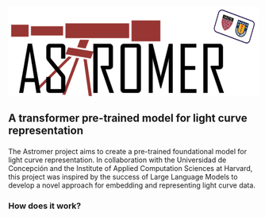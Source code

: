 <img title="a title" alt="Alt text" src="https://github.com/cridonoso/cridonoso.github.io/blob/master/figures/astromer/banner.png?raw=true" width=600 height=180>

 ## <p style="text-align: left;">A transformer pre-trained model for light curve representation</p>
 
The Astromer project aims to create a pre-trained foundational model for light curve representation. In collaboration with the Universidad de Concepción and the Institute of Applied Computation Sciences at Harvard, this project was inspired by the success of Large Language Models to develop a novel approach for embedding and representing light curve data.

### How does it work?
